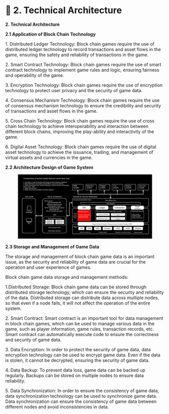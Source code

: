 # 🚀 2. Technical Architecture

**2. Technical Architecture**

**2.1 Application of Block Chain Technology**

1\. Distributed Ledger Technology: Block chain games require the use of distributed ledger technology to record transactions and asset flows in the game, ensuring the safety and reliability of transactions in the game.

2\. Smart Contract Technology: Block chain games require the use of smart contract technology to implement game rules and logic, ensuring fairness and operability of the game.

3\. Encryption Technology: Block chain games require the use of encryption technology to protect user privacy and the security of game data.

4\. Consensus Mechanism Technology: Block chain games require the use of consensus mechanism technology to ensure the credibility and security of transactions and asset flows in the game.

5\. Cross Chain Technology: Block chain games require the use of cross chain technology to achieve interoperability and interaction between different block chains, improving the play-ability and interactivity of the game.

6\. Digital Asset Technology: Block chain games require the use of digital asset technology to achieve the issuance, trading, and management of virtual assets and currencies in the game.

&#x20;

**2.2 Architecture Design of Game System**

<figure><img src=".gitbook/assets/微信图片_20230430171522.png" alt=""><figcaption></figcaption></figure>

&#x20;

**2.3 Storage and Management of Game Data**

The storage and management of block chain game data is an important issue, as the security and reliability of game data are crucial for the operation and user experience of games.

Block chain game data storage and management methods:

1.Distributed Storage: Block chain game data can be stored through distributed storage technology, which can ensure the security and reliability of the data. Distributed storage can distribute data across multiple nodes, so that even if a node fails, it will not affect the operation of the entire system.

2\. Smart Contract: Smart contract is an important tool for data management in block chain games, which can be used to manage various data in the game, such as player information, game rules, transaction records, etc. Smart contract can automatically execute code to ensure the correctness and security of game data.

3\. Data Encryption: In order to protect the security of game data, data encryption technology can be used to encrypt game data. Even if the data is stolen, it cannot be decrypted, ensuring the security of game data.

4\. Data Backup: To prevent data loss, game data can be backed up regularly. Backups can be stored on multiple nodes to ensure data reliability.

5\. Data Synchronization: In order to ensure the consistency of game data, data synchronization technology can be used to synchronize game data. Data synchronization can ensure the consistency of game data between different nodes and avoid inconsistencies in data.


